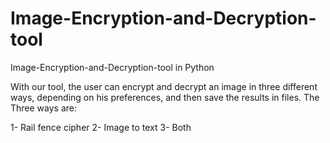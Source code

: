 # Image-Encryption-and-Decryption-tool

 Image-Encryption-and-Decryption-tool in Python

With our tool, the user can encrypt and decrypt an image in three different ways, depending on his preferences, and then save the results in files.
The Three ways are:

1- Rail fence cipher
2- Image to text
3- Both



